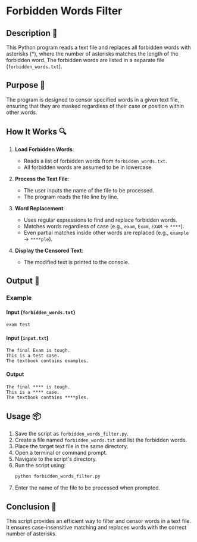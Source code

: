 # Forbidden Words Filter

## Description 📝

This Python program reads a text file and replaces all forbidden words with asterisks (\*), where the number of asterisks matches the length of the forbidden word.
The forbidden words are listed in a separate file (`forbidden_words.txt`).

## Purpose 🎯

The program is designed to censor specified words in a given text file, ensuring that they are masked regardless of their case or position within other words.

## How It Works 🔍

1. **Load Forbidden Words**:

    - Reads a list of forbidden words from `forbidden_words.txt`.
    - All forbidden words are assumed to be in lowercase.

2. **Process the Text File**:

    - The user inputs the name of the file to be processed.
    - The program reads the file line by line.

3. **Word Replacement**:

    - Uses regular expressions to find and replace forbidden words.
    - Matches words regardless of case (e.g., `exam`, `Exam`, `EXAM` → `****`).
    - Even partial matches inside other words are replaced (e.g., `example` → `****ple`).

4. **Display the Censored Text**:
    - The modified text is printed to the console.

## Output 📜

### Example

#### **Input (`forbidden_words.txt`)**

```
exam test
```

#### **Input (`input.txt`)**

```
The final Exam is tough.
This is a test case.
The textbook contains examples.
```

#### **Output**

```
The final **** is tough.
This is a **** case.
The textbook contains ****ples.
```

## Usage 📦

1. Save the script as `forbidden_words_filter.py`.
2. Create a file named `forbidden_words.txt` and list the forbidden words.
3. Place the target text file in the same directory.
4. Open a terminal or command prompt.
5. Navigate to the script's directory.
6. Run the script using:
    ```bash
    python forbidden_words_filter.py
    ```
7. Enter the name of the file to be processed when prompted.

## Conclusion 🚀

This script provides an efficient way to filter and censor words in a text file.
It ensures case-insensitive matching and replaces words with the correct number of asterisks.
